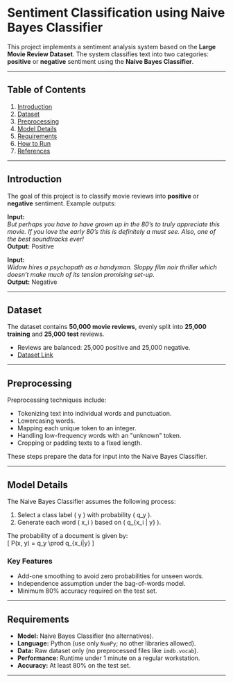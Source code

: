 # Sentiment Classification using Naive Bayes Classifier

This project implements a sentiment analysis system based on the **Large Movie Review Dataset**. The system classifies text into two categories: **positive** or **negative** sentiment using the **Naive Bayes Classifier**.

---

## Table of Contents
1. [Introduction](#introduction)
2. [Dataset](#dataset)
3. [Preprocessing](#preprocessing)
4. [Model Details](#model-details)
5. [Requirements](#requirements)
6. [How to Run](#how-to-run)
7. [References](#references)

---

## Introduction

The goal of this project is to classify movie reviews into **positive** or **negative** sentiment. Example outputs:

**Input:**  
*But perhaps you have to have grown up in the 80’s to truly appreciate this movie. If you love the early 80’s this is definitely a must see. Also, one of the best soundtracks ever!*  
**Output:** Positive  

**Input:**  
*Widow hires a psychopath as a handyman. Sloppy film noir thriller which doesn’t make much of its tension promising set-up.*  
**Output:** Negative  

---

## Dataset

The dataset contains **50,000 movie reviews**, evenly split into **25,000 training** and **25,000 test** reviews.  
- Reviews are balanced: 25,000 positive and 25,000 negative.  
- [Dataset Link](https://ai.stanford.edu/~amaas/data/sentiment)

---

## Preprocessing

Preprocessing techniques include:
- Tokenizing text into individual words and punctuation.
- Lowercasing words.
- Mapping each unique token to an integer.
- Handling low-frequency words with an "unknown" token.
- Cropping or padding texts to a fixed length.

These steps prepare the data for input into the Naive Bayes Classifier.

---

## Model Details

The Naive Bayes Classifier assumes the following process:
1. Select a class label \( y \) with probability \( q_y \).
2. Generate each word \( x_i \) based on \( q_{x_i | y} \).  

The probability of a document is given by:  
\[ P(x, y) = q_y \prod q_{x_i|y} \]  

### Key Features
- Add-one smoothing to avoid zero probabilities for unseen words.
- Independence assumption under the bag-of-words model.
- Minimum 80% accuracy required on the test set.

---

## Requirements

- **Model:** Naive Bayes Classifier (no alternatives).
- **Language:** Python (use only `NumPy`; no other libraries allowed).
- **Data:** Raw dataset only (no preprocessed files like `imdb.vocab`).
- **Performance:** Runtime under 1 minute on a regular workstation.
- **Accuracy:** At least 80% on the test set.

---


